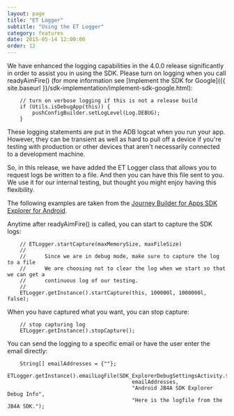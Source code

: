 ```yaml
---
layout: page
title: "ET Logger"
subtitle: "Using the ET Logger"
category: features
date: 2015-05-14 12:00:00
order: 12
---
```

We have enhanced the logging capabilities in the 4.0.0 release significantly in order to assist you in using the SDK.  Please turn on logging when you call readyAimFire() (for more information see [Implement the SDK for Google]({{ site.baseurl }}/sdk-implementation/implement-sdk-google.html):

~~~
    // turn on verbose logging if this is not a release build
    if (Utils.isDebugApp(this)) {
        pushConfigBuilder.setLogLevel(Log.DEBUG);
    }
~~~

These logging statements are put in the ADB logcat when you run your app.  However, they can be transient as well as hard to pull off a device if you're testing with production or other devices that aren't necessarily connected to a development machine.

So, in this release, we have added the ET Logger class that allows you to request logs be written to a file.  And then you can have this file sent to you.  We use it for our internal testing, but thought you might enjoy having this flexibility.

The following examples are taken from the <a href="https://github.com/ExactTarget/JB4A-SDK-Android/tree/master/JB4A-SDK-Explorer" target="_blank">Journey Builder for Apps SDK Explorer for Android</a>.

Anytime after readyAimFire() is called, you can start to capture the SDK logs:

~~~
    // ETLogger.startCapture(maxMemorySize, maxFileSize)
    //
    //      Since we are in debug mode, make sure to capture the log to a file
    //      We are choosing not to clear the log when we start so that we can get a
    //      continuous log of our testing.
    //
    ETLogger.getInstance().startCapture(this, 100000l, 1000000l, false);
~~~

When you have captured what you want, you can stop capture:

~~~
    // stop capturing log
    ETLogger.getInstance().stopCapture();
~~~ 

You can send the logging to a specific email or have the user enter the email directly:

~~~
    String[] emailAddresses = {""};
    ETLogger.getInstance().emailLogFile(SDK_ExplorerDebugSettingsActivity.this, 
                                        emailAddresses, 
                                        "Android JB4A SDK Explorer Debug Info", 
                                        "Here is the logfile from the JB4A SDK.");
~~~